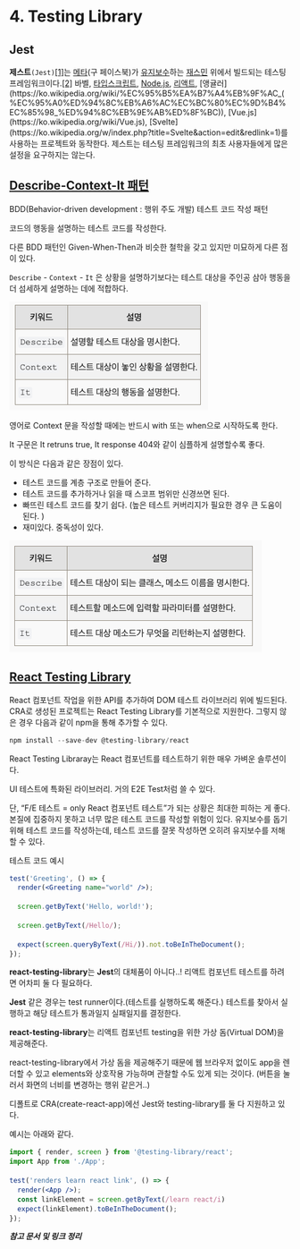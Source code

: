 # 4. Testing Library

## Jest

**제스트**`(Jest)`[[1]](https://ko.wikipedia.org/wiki/%EC%A0%9C%EC%8A%A4%ED%8A%B8_(%ED%94%84%EB%A0%88%EC%9E%84%EC%9B%8C%ED%81%AC)#cite_note-1)는 [메타](https://ko.wikipedia.org/wiki/%EB%A9%94%ED%83%80_(%EA%B8%B0%EC%97%85))(구 페이스북)가 [유지보수](https://ko.wikipedia.org/wiki/%EC%86%8C%ED%94%84%ED%8A%B8%EC%9B%A8%EC%96%B4_%EC%9C%A0%EC%A7%80%EB%B3%B4%EC%88%98)하는 [재스민](https://ko.wikipedia.org/w/index.php?title=%EC%9E%AC%EC%8A%A4%EB%AF%BC_(%EC%86%8C%ED%94%84%ED%8A%B8%EC%9B%A8%EC%96%B4)&action=edit&redlink=1) 위에서 빌드되는 테스팅 프레임워크이다.[[2]](https://ko.wikipedia.org/wiki/%EC%A0%9C%EC%8A%A4%ED%8A%B8_(%ED%94%84%EB%A0%88%EC%9E%84%EC%9B%8C%ED%81%AC)#cite_note-2) 바벨, [타입스크립트](https://ko.wikipedia.org/wiki/%ED%83%80%EC%9E%85%EC%8A%A4%ED%81%AC%EB%A6%BD%ED%8A%B8), [Node.js](https://ko.wikipedia.org/wiki/Node.js), [리액트](https://ko.wikipedia.org/wiki/%EB%A6%AC%EC%95%A1%ED%8A%B8_(%EC%9E%90%EB%B0%94%EC%8A%A4%ED%81%AC%EB%A6%BD%ED%8A%B8_%EB%9D%BC%EC%9D%B4%EB%B8%8C%EB%9F%AC%EB%A6%AC)), [앵귤러](https://ko.wikipedia.org/wiki/%EC%95%B5%EA%B7%A4%EB%9F%AC_(%EC%95%A0%ED%94%8C%EB%A6%AC%EC%BC%80%EC%9D%B4%EC%85%98_%ED%94%8C%EB%9E%AB%ED%8F%BC)), [Vue.js](https://ko.wikipedia.org/wiki/Vue.js), [Svelte](https://ko.wikipedia.org/w/index.php?title=Svelte&action=edit&redlink=1)를 사용하는 프로젝트와 동작한다. 제스트는 테스팅 프레임워크의 최초 사용자들에게 많은 설정을 요구하지는 않는다.

## [Describe-Context-It 패턴](https://johngrib.github.io/wiki/junit5-nested/)

BDD(Behavior-driven development : 행위 주도 개발) 테스트 코드 작성 패턴

코드의 행동을 설명하는 테스트 코드를 작성한다.

다른 BDD 패턴인 Given-When-Then과 비슷한 철학을 갖고 있지만 미묘하게 다른 점이 있다.

`Describe` - `Context` - `It` 은 상황을 설명하기보다는 테스트 대상을 주인공 삼아 행동을 더 섬세하게 설명하는 데에 적합하다.

![testing](./images/testing.png)

영어로 Context 문을 작성할 때에는 반드시 with 또는 when으로 시작하도록 한다.

It 구문은 It retruns true, It response 404와 같이 심플하게 설명할수록 좋다.

이 방식은 다음과 같은 장점이 있다.

- 테스트 코드를 계층 구조로 만들어 준다.
- 테스트 코드를 추가하거나 읽을 때 스코프 범위만 신경쓰면 된다.
- 빠뜨린 테스트 코드를 찾기 쉽다. (높은 테스트 커버리지가 필요한 경우 큰 도움이 된다. )
- 재미있다. 중독성이 있다.

![testing2](./images/testing2.png)

## [React Testing Library](https://testing-library.com/docs/react-testing-library/intro/)

React 컴포넌트 작업을 위한 API를 추가하여 DOM 테스트 라이브러리 위에 빌드된다. CRA로 생성된 프로젝트는 React Testing Library를 기본적으로 지원한다. 그렇지 않은 경우 다음과 같이 npm을 통해 추가할 수 있다.

```jsx
npm install --save-dev @testing-library/react
```

React Testing Libraray는 React 컴포넌트를 테스트하기 위한 매우 가벼운 솔루션이다.

UI 테스트에 특화된 라이브러리. 거의 E2E Test처럼 쓸 수 있다.

단, “F/E 테스트 = only React 컴포넌트 테스트”가 되는 상황은 최대한 피하는 게 좋다. 본질에 집중하지 못하고 너무 많은 테스트 코드를 작성할 위험이 있다. 유지보수를 돕기 위해 테스트 코드를 작성하는데, 테스트 코드를 잘못 작성하면 오히려 유지보수를 저해할 수 있다.

테스트 코드 예시

```jsx
test('Greeting', () => {
  render(<Greeting name="world" />);

  screen.getByText('Hello, world!');

  screen.getByText(/Hello/);

  expect(screen.queryByText(/Hi/)).not.toBeInTheDocument();
});
```

**react-testing-library**는 **Jest**의 대체품이 아니다..! 리액트 컴포넌트 테스트를 하려면 어차피 둘 다 필요하다.

**Jest** 같은 경우는 test runner이다.(테스트를 실행하도록 해준다.) 테스트를 찾아서 실행하고 해당 테스트가 통과일지 실패일지를 결정한다.

**react-testing-library**는 리액트 컴포넌트 testing을 위한 가상 돔(Virtual DOM)을 제공해준다.

react-testing-library에서 가상 돔을 제공해주기 때문에 웹 브라우저 없이도 app을 렌더할 수 있고 elements와 상호작용 가능하며 관찰할 수도 있게 되는 것이다. (버튼을 눌러서 화면의 너비를 변경하는 행위 같은거..)

디폴트로 CRA(create-react-app)에선 Jest와 testing-library를 둘 다 지원하고 있다.

예시는 아래와 같다.

```jsx
import { render, screen } from '@testing-library/react';
import App from './App';

test('renders learn react link', () => {
  render(<App />);
  const linkElement = screen.getByText(/learn react/i)
  expect(linkElement).toBeInTheDocument();
});
```

***참고 문서 및 링크 정리***

